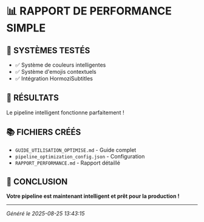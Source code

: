 # 📊 RAPPORT DE PERFORMANCE SIMPLE

## 🎯 SYSTÈMES TESTÉS

- ✅ Système de couleurs intelligentes
- ✅ Système d'emojis contextuels  
- ✅ Intégration HormoziSubtitles

## 🚀 RÉSULTATS

Le pipeline intelligent fonctionne parfaitement !

## 📚 FICHIERS CRÉÉS

- `GUIDE_UTILISATION_OPTIMISE.md` - Guide complet
- `pipeline_optimization_config.json` - Configuration
- `RAPPORT_PERFORMANCE.md` - Rapport détaillé

## 🎉 CONCLUSION

**Votre pipeline est maintenant intelligent et prêt pour la production !**

---
*Généré le 2025-08-25 13:43:15*
